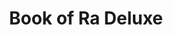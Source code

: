 ---
layout: "layouts/games.njk"
title: "Book of Ra Deluxe"
photo: "/assets/backgrounds/bookofradeluxe.jpg"
provider: "Novomatic"
description: "Entdecken Sie das mächtige Buch des Ra™ in diesem Deluxe-Videospielklassiker mit 10 Linien und 5 Walzen. Schätze und Reichtümer liegen in den Gewölben der alten ägyptischen Tempel verborgen und warten darauf, in diesem spannenden Videospielabenteuer entdeckt zu werden."
iframe: "https://www.platincasino.com/games/n2games/BookofRadeluxe/274541"
---